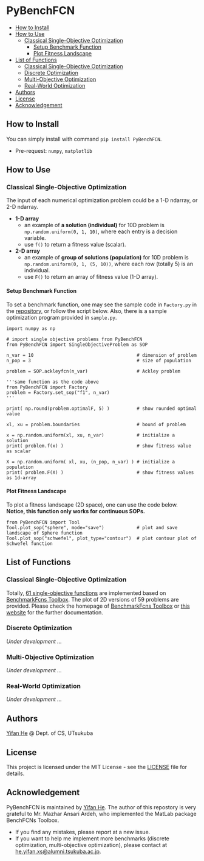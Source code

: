 # PyBenchFCN

- [How to Install](#how-to-install)
- [How to Use](#how-to-use)
  - [Classical Single-Objective Optimization](#classical-single-objective-optimization)
    - [Setup Benchmark Function](#setup-benchmark-function)
    - [Plot Fitness Landscape](#plot-fitness-landscape)
- [List of Functions](#list-of-functions)
  - [Classical Single-Objective Optimization](#classical-single-objective-optimization-1)
  - [Discrete Optimization](#discrete-optimization)
  - [Multi-Objective Optimization](#multi-objective-optimization)
  - [Real-World Optimization](#real-world-optimization)
- [Authors](#authors)
- [License](#license)
- [Acknowledgement](#acknowledgement)

## How to Install

You can simply install with command ```pip install PyBenchFCN```.
- Pre-request: ```numpy```, ```matplotlib```

## How to Use

### Classical Single-Objective Optimization

The input of each numerical optimization problem could be a 1-D ndarray, or 2-D ndarray.
- **1-D array**
  - an example of **a solution (individual)** for 10D problem is ```np.random.uniform(0, 1, 10)```, where each entry is a decision variable.
  - use ```f()``` to return a fitness value (scalar).
- **2-D array**
  - an example of **group of solutions (population)** for 10D problem is ```np.random.uniform(0, 1, (5, 10))```, where each row (totally 5) is an individual.
  - use ```F()``` to return an array of fitness value (1-D array).

#### Setup Benchmark Function

To set a benchmark function, one may see the sample code in ```Factory.py``` in the [repository](https://github.com/Y1fanHE/PyBenchFCN), or follow the script below. Also, there is a sample optimization program provided in ```sample.py```.

```python3
import numpy as np

# import single objective problems from PyBenchFCN
from PyBenchFCN import SingleObjectiveProblem as SOP

n_var = 10                                      # dimension of problem
n_pop = 3                                       # size of population

problem = SOP.ackleyfcn(n_var)                  # Ackley problem

'''same function as the code above
from PyBenchFCN import Factory
problem = Factory.set_sop("f1", n_var)
'''

print( np.round(problem.optimalF, 5) )          # show rounded optimal value

xl, xu = problem.boundaries                     # bound of problem

x = np.random.uniform(xl, xu, n_var)            # initialize a solution
print( problem.f(x) )                           # show fitness value as scalar

X = np.random.uniform( xl, xu, (n_pop, n_var) ) # initialize a population
print( problem.F(X) )                           # show fitness values as 1d-array
```

#### Plot Fitness Landscape

To plot a fitness landscape (2D space), one can use the code below. **Notice, this function only works for continuous SOPs.**

```python3
from PyBenchFCN import Tool
Tool.plot_sop("sphere", mode="save")            # plot and save landscape of Sphere function
Tool.plot_sop("schwefel", plot_type="contour")  # plot contour plot of Schwefel function
```

## List of Functions

### Classical Single-Objective Optimization

Totally, [61 single-objective functions](./SingleObjectiveProblem.md) are implemented based on [BenchmarkFcns Toolbox](http://benchmarkfcns.xyz/). The plot of 2D versions of 59 problems are provided. Please check the homepage of [BenchmarkFcns Toolbox](http://benchmarkfcns.xyz/) or [this website](https://www.sfu.ca/~ssurjano/optimization.html) for the further documentation.

### Discrete Optimization

*Under development ...*

### Multi-Objective Optimization

*Under development ...*

### Real-World Optimization

*Under development ...*

## Authors

[Yifan He](https://y1fanhe.github.io) @ Dept. of CS, UTsukuba

## License

This project is licensed under the MIT License - see the [LICENSE](./LICENSE) file for details.

## Acknowledgement

PyBenchFCN is maintained by [Yifan He](https://y1fanhe.github.io). The author of this repostory is very grateful to Mr. Mazhar Ansari Ardeh, who implemented the MatLab package BenchFCNs Toolbox.

- If you find any mistakes, please report at a new issue.
- If you want to help me implement more benchmarks (discrete optimization, multi-objective optimization), please contact at [he.yifan.xs@alumni.tsukuba.ac.jp](mailto:he.yifan.xs@alumni.tsukuba.ac.jp).
